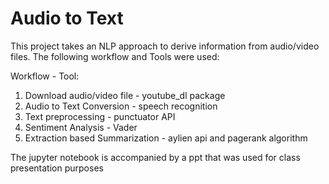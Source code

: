 # Audio to Text

This project takes an NLP approach to derive information from audio/video files. The following workflow and Tools were used:

Workflow - Tool:

1) Download audio/video file - youtube_dl package
2) Audio to Text Conversion - speech recognition 
3) Text preprocessing - punctuator API
4) Sentiment Analysis - Vader
5) Extraction based Summarization - aylien api and pagerank algorithm 


The jupyter notebook is accompanied by a ppt that was used for class presentation purposes
